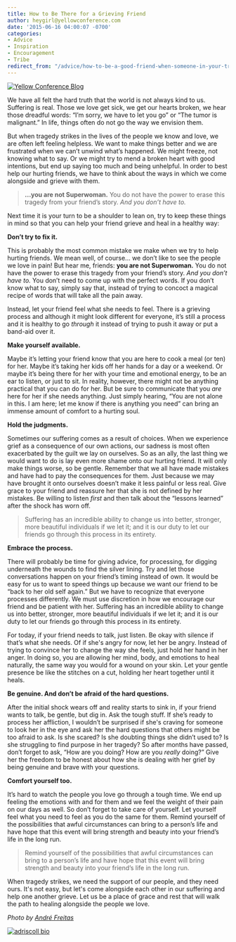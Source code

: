 ```yaml
---
title: How to Be There for a Grieving Friend
author: heygirl@yellowconference.com
date: '2015-06-16 04:00:07 -0700'
categories:
- Advice
- Inspiration
- Encouragement
- Tribe
redirect_from: "/advice/how-to-be-a-good-friend-when-someone-in-your-tribe-is-grieving/"
---
```


[![Yellow Conference Blog](http://yellowconference.com/wp-content/uploads/2015/06/Andre-Freitas-copy.jpg)](http://yellowconference.com/wp-content/uploads/2015/06/Andre-Freitas-copy.jpg)

We have all felt the hard truth that the world is not always kind to us. Suffering is real. Those we love get sick, we get our hearts broken, we hear those dreadful words: “I’m sorry, we have to let you go” or “The tumor is malignant.” In life, things often do not go the way we envision them.

But when tragedy strikes in the lives of the people we know and love, we are often left feeling helpless. We want to make things better and we are frustrated when we can’t unwind what’s happened. We might freeze, not knowing what to say. Or we might try to mend a broken heart with good intentions, but end up saying too much and being unhelpful. In order to best help our hurting friends, we have to think about the ways in which we come alongside and grieve with them.

> **...you are not Superwoman.** You do not have the power to erase this tragedy from your friend’s story. _And you don’t have to._

Next time it is your turn to be a shoulder to lean on, try to keep these things in mind so that you can help your friend grieve and heal in a healthy way:

**Don’t try to fix it.**

This is probably the most common mistake we make when we try to help hurting friends. We mean well, of course... we don’t like to see the people we love in pain! But hear me, friends: **you are not Superwoman.** You do not have the power to erase this tragedy from your friend’s story. _And you don’t have to._ You don’t need to come up with the perfect words. If you don’t know what to say, simply say that, instead of trying to concoct a magical recipe of words that will take all the pain away.

Instead, let your friend feel what she needs to feel. There is a grieving process and although it might look different for everyone, it’s still a process and it is healthy to go _through_ it instead of trying to push it away or put a band-aid over it.

**Make yourself available.**

Maybe it’s letting your friend know that you are here to cook a meal (or ten) for her. Maybe it’s taking her kids off her hands for a day or a weekend. Or maybe it’s being there for her with your time and emotional energy, to be an ear to listen, or just to sit. In reality, however, there might not be anything practical that you can do for her. But be sure to communicate that you _are_ here for her if she needs anything. Just simply hearing, “You are not alone in this. I am here; let me know if there is anything you need” can bring an immense amount of comfort to a hurting soul.

**Hold the judgments.**

Sometimes our suffering comes as a result of choices. When we experience grief as a consequence of our own actions, our sadness is most often exacerbated by the guilt we lay on ourselves. So as an ally, the last thing we would want to do is lay even more shame onto our hurting friend. It will only make things worse, so be gentle. Remember that we all have made mistakes and have had to pay the consequences for them. Just because we may have brought it onto ourselves doesn’t make it less painful or less real. Give grace to your friend and reassure her that she is not defined by her mistakes. Be willing to listen _first_ and then talk about the “lessons learned” after the shock has worn off.

> Suffering has an incredible ability to change us into better, stronger, more beautiful individuals if we let it; and it is our duty to let our friends go through this process in its entirety.

**Embrace the process.**

There will probably be time for giving advice, for processing, for digging underneath the wounds to find the silver lining. Try and let those conversations happen on your friend’s timing instead of own. It would be easy for us to want to speed things up because we want our friend to be “back to her old self again.” But we have to recognize that everyone processes differently. We must use discretion in how we encourage our friend and be patient with her. Suffering has an incredible ability to change us into better, stronger, more beautiful individuals if we let it; and it is our duty to let our friends go through this process in its entirety.

For today, if your friend needs to talk, just listen. Be okay with silence if that’s what she needs. Of if she's angry for now, let her be angry. Instead of trying to convince her to change the way she feels, just hold her hand in her anger. In doing so, you are allowing her mind, body, and emotions to heal naturally, the same way you would for a wound on your skin. Let your gentle presence be like the stitches on a cut, holding her heart together until it heals.

**Be genuine. And don’t be afraid of the hard questions.**

After the initial shock wears off and reality starts to sink in, if your friend wants to talk, be gentle, but dig in. Ask the tough stuff. If she’s ready to process her affliction, I wouldn’t be surprised if she's craving for someone to look her in the eye and ask her the hard questions that others might be too afraid to ask. Is she scared? Is she doubting things she didn’t used to? Is she struggling to find purpose in her tragedy? So after months have passed, don’t forget to ask, “How are you doing? How are you _really_ doing?” Give her the freedom to be honest about how she is dealing with her grief by being genuine and brave with your questions.

**Comfort yourself too.**

It’s hard to watch the people you love go through a tough time. We end up feeling the emotions with and for them and we feel the weight of their pain on our days as well. So don’t forget to take care of yourself. Let yourself feel what you need to feel as you do the same for them. Remind yourself of the possibilities that awful circumstances can bring to a person’s life and have hope that this event will bring strength and beauty into your friend’s life in the long run.

> Remind yourself of the possibilities that awful circumstances can bring to a person’s life and have hope that this event will bring strength and beauty into your friend’s life in the long run.

When tragedy strikes, we need the support of our people, and they need ours. It's not easy, but let's come alongside each other in our suffering and help one another grieve. Let us be a place of grace and rest that will walk the path to healing alongside the people we love.

_Photo by [André Freitas](https://unsplash.com/andrekerygma)_

[![adriscoll bio](http://yellowconference.com/wp-content/uploads/2015/01/adriscoll1.jpg)](http://www.ritesofasylum.com/)
